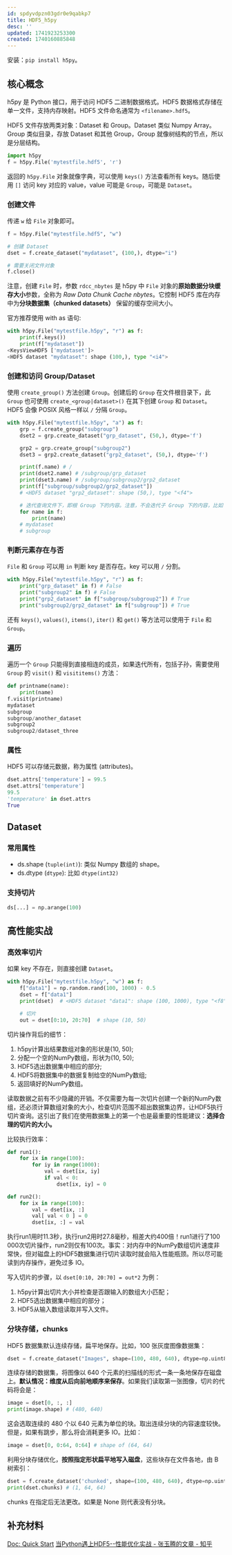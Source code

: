 ```yaml
---
id: spdyvdpzn03gdr0e9qabkp7
title: HDF5_h5py
desc: ''
updated: 1741923253300
created: 1740160885848
---
```


安装：`pip install h5py`。

## 核心概念
h5py 是 Python 接口，用于访问 HDF5 二进制数据格式。HDF5 数据格式存储在单一文件，支持内存映射。HDF5 文件命名通常为 `<filename>.hdf5`。

HDF5 文件存放两类对象：Dataset 和 Group。Dataset 类似 Numpy Array。Group 类似目录，存放 Dataset 和其他 Group，Group 就像树结构的节点，所以是分层结构。

```py
import h5py
f = h5py.File('mytestfile.hdf5', 'r')
```
返回的 `h5py.File` 对象就像字典，可以使用 `keys()` 方法查看所有 keys。随后使用 `[]` 访问 key 对应的 value，value 可能是 `Group`，可能是 `Dataset`。

### 创建文件
传递 `w` 给 `File` 对象即可。

```py
f = h5py.File("mytestfile.hdf5", "w")

# 创建 Dataset
dset = f.create_dataset("mydataset", (100,), dtype="i")

# 需要关闭文件对象
f.close()
```

注意，创建 `File` 时，参数 `rdcc_nbytes` 是 h5py 中 `File` 对象的**原始数据分块缓存大小**参数，全称为 *Raw Data Chunk Cache nbytes*。它控制 HDF5 库在内存中为**分块数据集（chunked datasets）** 保留的缓存空间大小。


官方推荐使用 with as 语句:
```py
with h5py.File("mytestfile.h5py", "r") as f:
    print(f.keys())
    print(f["mydataset"])
<KeysViewHDF5 ['mydataset']>
<HDF5 dataset "mydataset": shape (100,), type "<i4">
```

### 创建和访问 Group/Dataset

使用 `create_group()` 方法创建 `Group`。创建后的 `Group` 在文件根目录下，此 `Group` 也可使用 `create_<group|dataset>()` 在其下创建 `Group` 和 `Dataset`。HDF5 会像 POSIX 风格一样以 `/` 分隔 `Group`。

```py
with h5py.File("mytestfile.h5py", "a") as f:
    grp = f.create_group("subgroup")
    dset2 = grp.create_dataset("grp_dataset", (50,), dtype='f')

    grp2 = grp.create_group("subgroup2")
    dset3 = grp2.create_dataset("grp2_dataset", (50,), dtype='f')

    print(f.name) # /
    print(dset2.name) # /subgroup/grp_dataset
    print(dset3.name) # /subgroup/subgroup2/grp2_dataset
    print(f["subgroup/subgroup2/grp2_dataset"])
    # <HDF5 dataset "grp2_dataset": shape (50,), type "<f4">

    # 迭代查询文件下，即根 Group 下的内容。注意，不会迭代子 Group 下的内容，比如 subgroup2
    for name in f:
        print(name)
    # mydataset
    # subgroup
```

### 判断元素存在与否

`File` 和 `Group` 可以用 `in` 判断 key 是否存在。key 可以用 `/` 分割。
```py
with h5py.File("mytestfile.h5py", "r") as f:
    print("grp_dataset" in f) # False
    print("subgroup2" in f) # False
    print("grp2_dataset" in f["subgroup/subgroup2"]) # True
    print("subgroup2/grp2_dataset" in f["subgroup"]) # True
```

还有 `keys()`, `values()`, `items()`, `iter()` 和 `get()` 等方法可以使用于 `File` 和 `Group`。

### 遍历
遍历一个 `Group` 只能得到直接相连的成员，如果迭代所有，包括子孙，需要使用 `Group` 的 `visit()` 和 `visititems()` 方法：
```py
def printname(name):
    print(name)
f.visit(printname)
mydataset
subgroup
subgroup/another_dataset
subgroup2
subgroup2/dataset_three
```

### 属性
HDF5 可以存储元数据，称为属性 (attributes)。

```py
dset.attrs['temperature'] = 99.5
dset.attrs['temperature']
99.5
'temperature' in dset.attrs
True
```

## Dataset
### 常用属性
- ds.shape (`tuple(int)`): 类似 Numpy 数组的 shape。
- ds.dtype (`dtype`): 比如 `dtype(int32)`


### 支持切片
```py
ds[...] = np.arange(100)
```

## 高性能实战
### 高效率切片
如果 key 不存在，则直接创建 `Dataset`。

```py
with h5py.File("mytestfile.h5py", "w") as f:
    f["data1"] = np.random.rand(100, 1000) - 0.5
    dset = f["data1"]
    print(dset)  # <HDF5 dataset "data1": shape (100, 1000), type "<f8">

    # 切片
    out = dset[0:10, 20:70]  # shape (10, 50)
```

切片操作背后的细节：
1. h5py计算出结果数组对象的形状是(10, 50);
2. 分配一个空的NumPy数组，形状为(10, 50);
3. HDF5选出数据集中相应的部分;
4. HDF5将数据集中的数据复制给空的NumPy数组;
5. 返回填好的NumPy数组。

读取数据之前有不少隐藏的开销。不仅需要为每一次切片创建一个新的NumPy数组，还必须计算数组对象的大小，检查切片范围不超出数据集边界，让HDF5执行切片查询。这引出了我们在使用数据集上的第一个也是最重要的性能建议：**选择合理的切片的大小。**

比较执行效率：
```py
def run1():
    for ix in range(100):
        for iy in range(1000):
            val = dset[ix, iy]
            if val < 0:
                dset[ix, iy] = 0

def run2():
    for ix in range(100):
        val = dset[ix, :]
        val[ val < 0 ] = 0
        dset[ix, :] = val
```

执行run1用时11.3秒，执行run2用时27.8毫秒，相差大约400倍！run1进行了100 000次切片操作，run2则仅有100次。事实：对内存中的NumPy数组切片速度非常快，但对磁盘上的HDF5数据集进行切片读取时就会陷入性能瓶颈。所以尽可能读到内存操作，避免过多 IO。

写入切片的步骤，以 `dset[0:10, 20:70] = out*2` 为例：
1. h5py计算出切片大小并检查是否跟输入的数组大小匹配；
2. HDF5选出数据集中相应的部分；
3. HDF5从输入数组读取并写入文件。

### 分块存储，chunks

HDF5 数据集默认连续存储，扁平地保存。比如，100 张灰度图像数据集：

```py
dset = f.create_dataset("Images", shape=(100, 480, 640), dtype=np.uint8)
```

连续存储的数据集，将图像以 640 个元素的扫描线的形式一条一条地保存在磁盘上。**默认情况：维度从后向前地顺序来保存**。如果我们读取第一张图像，切片的代码将会是：
```py
image = dset[0, :, :]
print(image.shape) # (480, 640)
```

这会选取连续的 480 个以 640 元素为单位的块。取出连续分块的内容速度较快。但是，如果有跳步，那么将会消耗更多 IO。比如：
```py
image = dset[0, 0:64, 0:64] # shape of (64, 64)
```

利用分块存储优化，**按照指定形状扁平地写入磁盘**，这些块存在文件各地，由 B 树索引：
```py
dset = f.create_dataset('chunked', shape=(100, 480, 640), dtype=np.uint8, chunks=(1, 64, 64))
print(dset.chunks) # (1, 64, 64)
```

chunks 在指定后无法更改。如果是 None 则代表没有分块。

## 补充材料
[Doc: Quick Start](https://docs.h5py.org/en/latest/quick.html)
[当Python遇上HDF5--性能优化实战 - 张玉腾的文章 - 知乎](https://zhuanlan.zhihu.com/p/34405536)